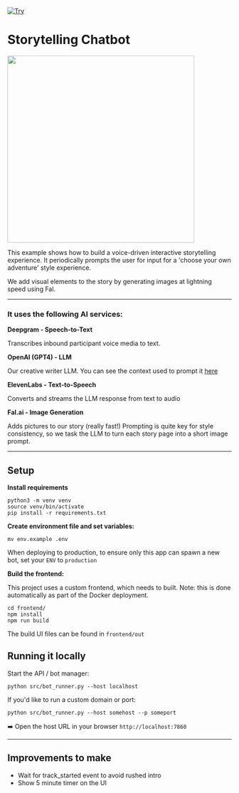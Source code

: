 [![Try](https://img.shields.io/badge/try_it-here-blue)](https://storytelling-chatbot.fly.dev)

# Storytelling Chatbot

<img src="image.png" width="420px">

This example shows how to build a voice-driven interactive storytelling experience.
It periodically prompts the user for input for a 'choose your own adventure' style experience.

We add visual elements to the story by generating images at lightning speed using Fal.


---

### It uses the following AI services:

**Deepgram - Speech-to-Text**

Transcribes inbound participant voice media to text.

**OpenAI (GPT4) - LLM**

Our creative writer LLM. You can see the context used to prompt it [here](src/prompts.py)

**ElevenLabs - Text-to-Speech**

Converts and streams the LLM response from text to audio

**Fal.ai - Image Generation**

Adds pictures to our story (really fast!) Prompting is quite key for style consistency, so we task the LLM to turn each story page into a short image prompt.

---

## Setup

**Install requirements**

```shell
python3 -m venv venv
source venv/bin/activate
pip install -r requirements.txt
```

**Create environment file and set variables:**

```shell
mv env.example .env
```

When deploying to production, to ensure only this app can spawn a new bot, set your `ENV` to `production`

**Build the frontend:**

This project uses a custom frontend, which needs to built. Note: this is done automatically as part of the Docker deployment.

```shell
cd frontend/
npm install
npm run build
```

The build UI files can be found in `frontend/out`

## Running it locally

Start the API / bot manager:

`python src/bot_runner.py --host localhost`

If you'd like to run a custom domain or port:

`python src/bot_runner.py --host somehost --p someport`

➡️ Open the host URL in your browser `http://localhost:7860`

---

## Improvements to make

- Wait for track_started event to avoid rushed intro
- Show 5 minute timer on the UI
